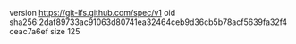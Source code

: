 version https://git-lfs.github.com/spec/v1
oid sha256:2daf89733ac91063d80741ea32464ceb9d36cb5b78acf5639fa32f4ceac7a6ef
size 125

